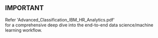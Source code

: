 ## IMPORTANT
Refer 'Advanced_Classification_IBM_HR_Analytics.pdf'
</br>
for a comprehensive deep dive into the end-to-end data science/machine learning workflow. 
